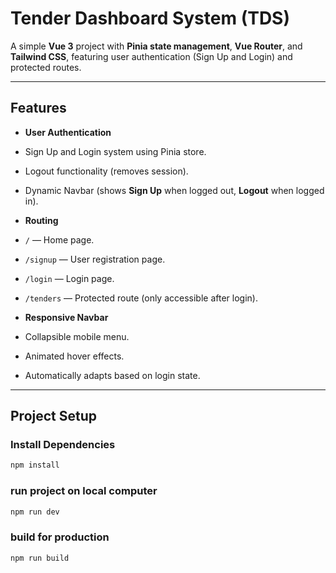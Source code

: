 # Tender Dashboard System (TDS)

A simple **Vue 3** project with **Pinia state management**, **Vue Router**, and **Tailwind CSS**, featuring user authentication (Sign Up and Login) and protected routes.

---

##  Features

-  **User Authentication**
  - Sign Up and Login system using Pinia store.
  - Logout functionality (removes session).
  - Dynamic Navbar (shows **Sign Up** when logged out, **Logout** when logged in).
  
-  **Routing**
  - `/` — Home page.
  - `/signup` — User registration page.
  - `/login` — Login page.
  - `/tenders` — Protected route (only accessible after login).

-  **Responsive Navbar**
  - Collapsible mobile menu.
  - Animated hover effects.
  - Automatically adapts based on login state.


---

##  Project Setup

###  Install Dependencies
```bash
npm install


```
### run project on local computer
```bash
npm run dev 

```

### build for production

```bash
npm run build

```
